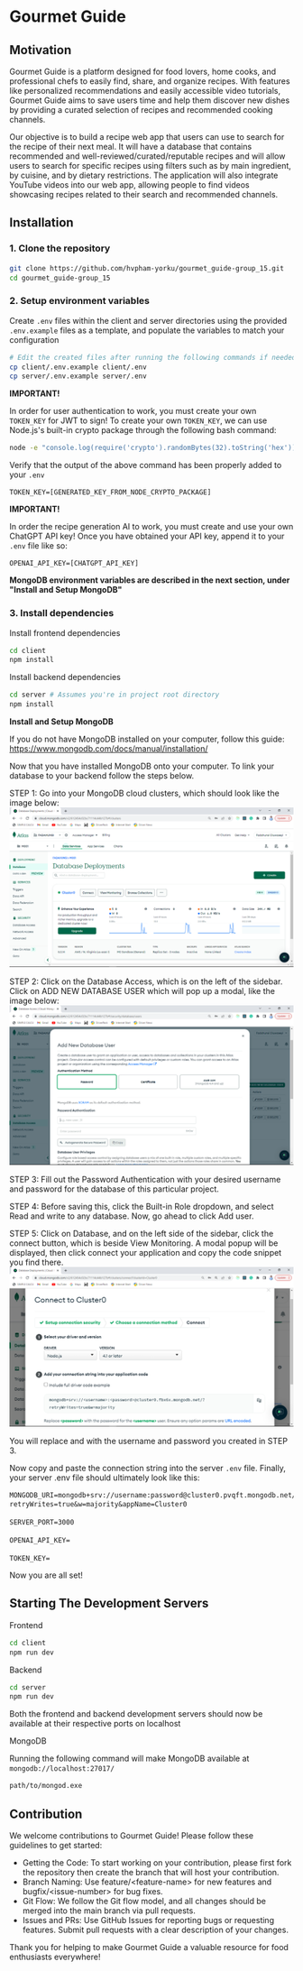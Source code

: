 # Gourmet Guide

## Motivation

Gourmet Guide is a platform designed for food lovers, home cooks, and professional chefs to easily find, share, and organize recipes. With features like personalized recommendations and easily accessible video tutorials, Gourmet Guide aims to save users time and help them discover new dishes by providing a curated selection of recipes and recommended cooking channels.

Our objective is to build a recipe web app that users can use to search for the recipe of their next meal. It will have a database that contains recommended and well-reviewed/curated/reputable recipes and will allow users to search for specific recipes using filters such as by main ingredient, by cuisine, and by dietary restrictions. The application will also integrate YouTube videos into our web app, allowing people to find videos showcasing recipes related to their search and recommended channels.

## Installation

### 1. Clone the repository

```bash
git clone https://github.com/hvpham-yorku/gourmet_guide-group_15.git
cd gourmet_guide-group_15
```

### 2. Setup environment variables

Create `.env` files within the client and server directories using the provided `.env.example` files as a template, and populate the variables to match your configuration

```bash
# Edit the created files after running the following commands if needed
cp client/.env.example client/.env
cp server/.env.example server/.env
```

**IMPORTANT!**

In order for user authentication to work, you must create your own `TOKEN_KEY` for JWT to sign! To create your own `TOKEN_KEY`, we can use Node.js's built-in crypto package through the following bash command:

```bash
node -e "console.log(require('crypto').randomBytes(32).toString('hex'))" >> server/.env
```

Verify that the output of the above command has been properly added to your `.env`

```
TOKEN_KEY=[GENERATED_KEY_FROM_NODE_CRYPTO_PACKAGE]
```

**IMPORTANT!**

In order the recipe generation AI to work, you must create and use your own ChatGPT API key! Once you have obtained your API key, append it to your `.env` file like so:

```
OPENAI_API_KEY=[CHATGPT_API_KEY]
```

**MongoDB environment variables are described in the next section, under "Install and Setup MongoDB"**

### 3. Install dependencies

Install frontend dependencies

```bash
cd client
npm install
```

Install backend dependencies

```bash
cd server # Assumes you're in project root directory
npm install
```

**Install and Setup MongoDB**

If you do not have MongoDB installed on your computer, follow this guide: https://www.mongodb.com/docs/manual/installation/

Now that you have installed MongoDB onto your computer. To link your database to your backend follow the steps below.

STEP 1: Go into your MongoDB cloud clusters, which should look like the image below:
![alt text](image.png)

STEP 2: Click on the Database Access, which is on the left of the sidebar. Click on ADD NEW DATABASE USER which will pop up a modal, like the image below:
![alt text](image-1.png)

STEP 3: Fill out the Password Authentication with your desired username and password for the database of this particular project.

STEP 4: Before saving this, click the Built-in Role dropdown, and select Read and write to any database. Now, go ahead to click Add user.

STEP 5: Click on Database, and on the left side of the sidebar, click the connect button, which is beside View Monitoring. A modal popup will be displayed, then click connect your application and copy the code snippet you find there.
![alt text](image-2.png)

You will replace <username> and <password> with the username and password you created in STEP 3.

Now copy and paste the connection string into the server `.env` file. Finally, your server .env file should ultimately look like this:

```
MONGODB_URI=mongodb+srv://username:password@cluster0.pvqft.mongodb.net/?retryWrites=true&w=majority&appName=Cluster0

SERVER_PORT=3000

OPENAI_API_KEY=

TOKEN_KEY=
```

Now you are all set!

## Starting The Development Servers

Frontend

```bash
cd client
npm run dev
```

Backend

```bash
cd server
npm run dev
```

Both the frontend and backend development servers should now be available at their respective ports on localhost

MongoDB

Running the following command will make MongoDB available at `mongodb://localhost:27017/`

```bash
path/to/mongod.exe
```

## Contribution

We welcome contributions to Gourmet Guide\! Please follow these guidelines to get started:

-   Getting the Code: To start working on your contribution, please first fork the repository then create the branch that will host your contribution.
-   Branch Naming: Use feature/\<feature-name\> for new features and bugfix/\<issue-number\> for bug fixes.
-   Git Flow: We follow the Git flow model, and all changes should be merged into the main branch via pull requests.
-   Issues and PRs: Use GitHub Issues for reporting bugs or requesting features. Submit pull requests with a clear description of your changes.

Thank you for helping to make Gourmet Guide a valuable resource for food enthusiasts everywhere\!
